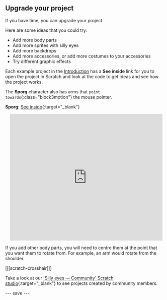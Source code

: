 ## Upgrade your project

If you have time, you can upgrade your project. 

Here are some ideas that you could try:
- Add more body parts
- Add more sprites with silly eyes
- Add more backdrops
- Add more accessories, or add more costumes to your accessories
- Try different graphic effects

Each example project in the [Introduction](.) has a **See inside** link for you to open the project in Scratch and look at the code to get ideas and see how the project works.

The **Sporg** character also has arms that `point towards`{:class="block3motion"} the mouse pointer.

**Sporg**: [See inside](https://scratch.mit.edu/projects/495865892/editor){:target="_blank"}
<div class="scratch-preview" style="margin-left: 15px;">
  <iframe allowtransparency="true" width="485" height="402" src="https://scratch.mit.edu/projects/embed/495865892/?autostart=false" frameborder="0"></iframe>
</div>

If you add other body parts, you will need to centre them at the point that you want them to rotate from. For example, an arm would rotate from the shoulder.

[[[scratch-crosshair]]]

Take a look at our ['Silly eyes — Community' Scratch studio](https://scratch.mit.edu/studios/29120534){:target="_blank"} to see projects created by community members.

--- save ---
